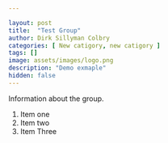 ```yaml
---

layout: post
title:  "Test Group"
author: Dirk Sillyman Colbry
categories: [ New catigory, new catigory ]
tags: []
image: assets/images/logo.png
description: "Demo exmaple"
hidden: false 
---
```


Information about the group.

1. Item one
2. Item two
3. Item Three
